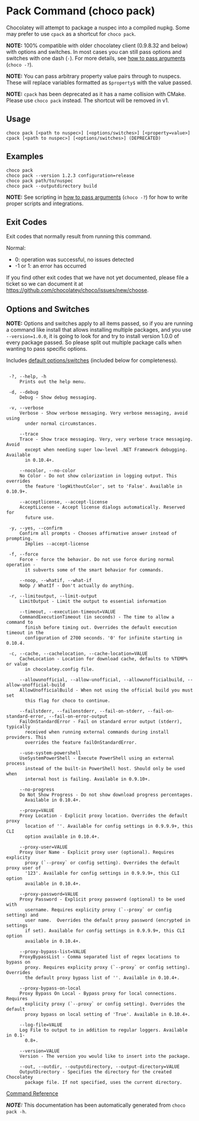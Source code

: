 ﻿---
Order: 20
xref: choco-command-pack
Title: Pack
Description: Pack Command (choco pack)
RedirectFrom: docs/commands-pack
---

<!-- This file is automatically generated based on output from https://github.com/chocolatey/choco/blob/stable/src/chocolatey/infrastructure.app/commands/ChocolateyPackCommand.cs using https://github.com/chocolatey/choco/blob/stable/GenerateDocs.ps1. Contributions are welcome at the original location(s). If the file is not found, it is not part of the open source edition of Chocolatey or the name of the file is different. -->

# Pack Command (choco pack)

Chocolatey will attempt to package a nuspec into a compiled nupkg. Some
 may prefer to use `cpack` as a shortcut for `choco pack`.

**NOTE:** 100% compatible with older chocolatey client (0.9.8.32 and below)
 with options and switches. In most cases you can still pass options
 and switches with one dash (`-`). For more details, see
 [how to pass arguments](xref:choco-commands#how-to-pass-options-switches) (`choco -?`).

**NOTE:** You can pass arbitrary property value pairs through to nuspecs.
 These will replace variables formatted as `$property$` with the value passed.

**NOTE:** `cpack` has been deprecated as it has a name collision with CMake. Please
 use `choco pack` instead. The shortcut will be removed in v1.

## Usage

    choco pack [<path to nuspec>] [<options/switches>] [<property=value>]
    cpack [<path to nuspec>] [<options/switches>] (DEPRECATED)

## Examples

    choco pack
    choco pack --version 1.2.3 configuration=release
    choco pack path/to/nuspec
    choco pack --outputdirectory build

**NOTE:** See scripting in [how to pass arguments](xref:choco-commands#how-to-pass-options-switches) (`choco -?`) for how to
 write proper scripts and integrations.

## Exit Codes

Exit codes that normally result from running this command.

Normal:
 - 0: operation was successful, no issues detected
 - -1 or 1: an error has occurred

If you find other exit codes that we have not yet documented, please
 file a ticket so we can document it at
 https://github.com/chocolatey/choco/issues/new/choose.

## Options and Switches

**NOTE:** Options and switches apply to all items passed, so if you are
 running a command like install that allows installing multiple
 packages, and you use `--version=1.0.0`, it is going to look for and
 try to install version 1.0.0 of every package passed. So please split
 out multiple package calls when wanting to pass specific options.

Includes [default options/switches](xref:choco-commands#default-options-and-switches) (included below for completeness).

~~~

 -?, --help, -h
     Prints out the help menu.

 -d, --debug
     Debug - Show debug messaging.

 -v, --verbose
     Verbose - Show verbose messaging. Very verbose messaging, avoid using
       under normal circumstances.

     --trace
     Trace - Show trace messaging. Very, very verbose trace messaging. Avoid
       except when needing super low-level .NET Framework debugging. Available
       in 0.10.4+.

     --nocolor, --no-color
     No Color - Do not show colorization in logging output. This overrides
       the feature 'logWithoutColor', set to 'False'. Available in 0.10.9+.

     --acceptlicense, --accept-license
     AcceptLicense - Accept license dialogs automatically. Reserved for
       future use.

 -y, --yes, --confirm
     Confirm all prompts - Chooses affirmative answer instead of prompting.
       Implies --accept-license

 -f, --force
     Force - force the behavior. Do not use force during normal operation -
       it subverts some of the smart behavior for commands.

     --noop, --whatif, --what-if
     NoOp / WhatIf - Don't actually do anything.

 -r, --limitoutput, --limit-output
     LimitOutput - Limit the output to essential information

     --timeout, --execution-timeout=VALUE
     CommandExecutionTimeout (in seconds) - The time to allow a command to
       finish before timing out. Overrides the default execution timeout in the
       configuration of 2700 seconds. '0' for infinite starting in 0.10.4.

 -c, --cache, --cachelocation, --cache-location=VALUE
     CacheLocation - Location for download cache, defaults to %TEMP% or value
       in chocolatey.config file.

     --allowunofficial, --allow-unofficial, --allowunofficialbuild, --allow-unofficial-build
     AllowUnofficialBuild - When not using the official build you must set
       this flag for choco to continue.

     --failstderr, --failonstderr, --fail-on-stderr, --fail-on-standard-error, --fail-on-error-output
     FailOnStandardError - Fail on standard error output (stderr), typically
       received when running external commands during install providers. This
       overrides the feature failOnStandardError.

     --use-system-powershell
     UseSystemPowerShell - Execute PowerShell using an external process
       instead of the built-in PowerShell host. Should only be used when
       internal host is failing. Available in 0.9.10+.

     --no-progress
     Do Not Show Progress - Do not show download progress percentages.
       Available in 0.10.4+.

     --proxy=VALUE
     Proxy Location - Explicit proxy location. Overrides the default proxy
       location of ''. Available for config settings in 0.9.9.9+, this CLI
       option available in 0.10.4+.

     --proxy-user=VALUE
     Proxy User Name - Explicit proxy user (optional). Requires explicity
       proxy (`--proxy` or config setting). Overrides the default proxy user of
       '123'. Available for config settings in 0.9.9.9+, this CLI option
       available in 0.10.4+.

     --proxy-password=VALUE
     Proxy Password - Explicit proxy password (optional) to be used with
       username. Requires explicity proxy (`--proxy` or config setting) and
       user name.  Overrides the default proxy password (encrypted in settings
       if set). Available for config settings in 0.9.9.9+, this CLI option
       available in 0.10.4+.

     --proxy-bypass-list=VALUE
     ProxyBypassList - Comma separated list of regex locations to bypass on
       proxy. Requires explicity proxy (`--proxy` or config setting). Overrides
       the default proxy bypass list of ''. Available in 0.10.4+.

     --proxy-bypass-on-local
     Proxy Bypass On Local - Bypass proxy for local connections. Requires
       explicity proxy (`--proxy` or config setting). Overrides the default
       proxy bypass on local setting of 'True'. Available in 0.10.4+.

     --log-file=VALUE
     Log File to output to in addition to regular loggers. Available in 0.1-
       0.8+.

     --version=VALUE
     Version - The version you would like to insert into the package.

     --out, --outdir, --outputdirectory, --output-directory=VALUE
     OutputDirectory - Specifies the directory for the created Chocolatey
       package file. If not specified, uses the current directory.

~~~

[Command Reference](xref:choco-commands)


***NOTE:*** This documentation has been automatically generated from `choco pack -h`.

